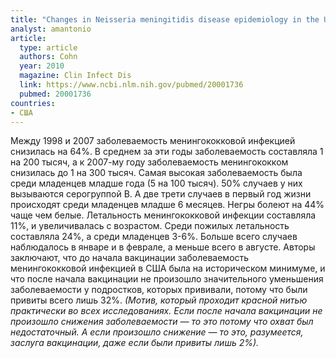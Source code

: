 ```yaml
---
title: "Changes in Neisseria meningitidis disease epidemiology in the United States, 1998-2007: implications for prevention of meningococcal disease"
analyst: amantonio
article:
  type: article
  authors: Cohn
  year: 2010
  magazine: Clin Infect Dis
  link: https://www.ncbi.nlm.nih.gov/pubmed/20001736
  pubmed: 20001736
countries:
- США
---
```


Между 1998 и 2007 заболеваемость менингококковой инфекцией снизилась на 64%. В среднем за эти годы заболеваемость составляла 1 на 200 тысяч, а к 2007-му году заболеваемость менингококком снизилась до 1 на 300 тысяч.
Самая высокая заболеваемость была среди младенцев младше года (5 на 100 тысяч). 50% случаев у них вызываются серогруппой B. А две трети случаев в первый год жизни происходят среди младенцев младше 6 месяцев.
Негры болеют на 44% чаще чем белые.
Летальность менингококковой инфекции составляла 11%, и увеличивалась с возрастом. Среди пожилых летальность составляла 24%, а среди младенцев 3-6%.
Больше всего случаев наблюдалось в январе и в феврале, а меньше всего в августе.
Авторы заключают, что до начала вакцинации заболеваемость менингококковой инфекцией в США была на историческом минимуме, и что после начала вакцинации не произошло значительного уменьшения заболеваемости у подростков, которых прививали, потому что были привиты всего лишь 32%.
*(Мотив, который проходит красной нитью практически во всех исследованиях. Если после начала вакцинации не произошло снижения заболеваемости — то это потому что охват был недостаточный. А если произошло снижение — то это, разумеется, заслуга вакцинации, даже если были привиты лишь 2%).*
